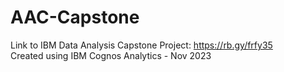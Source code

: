 # AAC-Capstone
Link to IBM Data Analysis Capstone Project: https://rb.gy/frfy35  
 Created using IBM Cognos Analytics - Nov 2023
